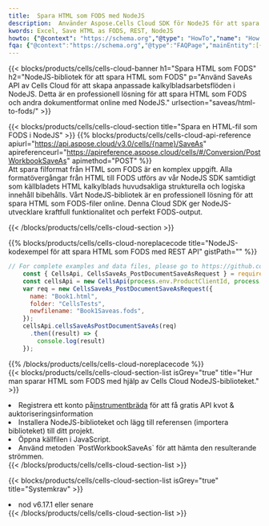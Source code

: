 ```yaml
---
title:  Spara HTML som FODS med NodeJS
description:  Använder Aspose.Cells Cloud SDK för NodeJS för att spara HTML-formatfilen som FODS-formatfil.
kwords: Excel, Save HTML as FODS, REST, NodeJS
howto: {"@context": "https://schema.org","@type": "HowTo","name": "How to save HTML as FODS using the Cells Cloud NodeJS library.","description": "How to save HTML as FODS using the Cells Cloud NodeJS library.","image": {"@type": "ImageObject"},"url": "/nodejs/saveas/html-to-fods/","step": [{ "@type": "HowToStep","name": "How to save HTML as FODS using the Cells Cloud NodeJS library. step 1", "image": {"@type": "ImageObject",},"url": "/nodejs/saveas/html-to-fods/","text": "Register an account at <a href='https://dashboard.aspose.cloud/'>Dashboard</a> to get free API quota & authorization details",},{ "@type": "HowToStep","name": "How to save HTML as FODS using the Cells Cloud NodeJS library. step 1", "image": {"@type": "ImageObject",},"url": "/nodejs/saveas/html-to-fods/","text": "Install NodeJS library and add the reference (import the library) to your project.",},{ "@type": "HowToStep","name": "How to save HTML as FODS using the Cells Cloud NodeJS library. step 1", "image": {"@type": "ImageObject",},"url": "/nodejs/saveas/html-to-fods/","text": "Open the source file in JavaScript.",},{ "@type": "HowToStep","name": "How to save HTML as FODS using the Cells Cloud NodeJS library. step 1", "image": {"@type": "ImageObject",},"url": "/nodejs/saveas/html-to-fods/","text": "Use the `PostWorkbookSaveAs` method to retrieve the resulting stream.",}, ],"supply": {"@type": "HowToSupply","name": "document"},"tool": [{"@type": "HowToTool","name": "Visual Studio, Visual Studio Code, WebStorm"},{"@type": "HowToTool","name": "Aspose Cells"}],"totalTime": "PT6M"}
fqa: {"@context":"https://schema.org","@type":"FAQPage","mainEntity":[{"@type":"Question","name":"Why save file as other formats file in C# using REST API?","acceptedAnswer":{"@type":"Answer","text":"Documents are encoded in many ways, and some files may be incompatible with the software you use. To open and read such files, just save them as appropriate file formats.<br/><ol><li>Install .NET SDK and add the reference (import the library) to your project.</li><li>Open the source file in C# using REST API.</li><li>Call the PostWorkbookSaveAsRequest() method, passing an output filename with required extension.</li><li>Get the result of save as a separate file.</li></ol>"}},{"@type":"Question","name":"What file formats can I save as with your C# library?","acceptedAnswer":{"@type":"Answer","text":"We support a variety of file formats for conversion using .NET library, including XLSX, Excel, xls , PDF, CSV, HTML, Markdown, XML, PNG, JPG, TIFF, Json, TXT and many more."}},{"@type":"Question","name":"What is the maximum allowed file size for conversion using this .NET library?","acceptedAnswer":{"@type":"Answer","text":"There are no file size limits for format conversions using .NET library."}}]}
---
```

{{< blocks/products/cells/cells-cloud-banner h1="Spara HTML som FODS" h2="NodeJS-bibliotek för att spara HTML som FODS" p="Använd SaveAs API av Cells Cloud för att skapa anpassade kalkylbladsarbetsflöden i NodeJS. Detta är en professionell lösning för att spara HTML som FODS och andra dokumentformat online med NodeJS." urlsection="saveas/html-to-fods/" >}}

{{< blocks/products/cells/cells-cloud-section title="Spara en HTML-fil som FODS i NodeJS" >}}
{{% blocks/products/cells/cells-cloud-api-reference apiurl="https://api.aspose.cloud/v3.0/cells/{name}/SaveAs" apireferenceurl="https://apireference.aspose.cloud/cells/#/Conversion/PostWorkbookSaveAs" apimethod="POST" %}}
<br/>
Att spara filformat från HTML som FODS är en komplex uppgift. Alla formatövergångar från HTML till FODS utförs av vår NodeJS SDK samtidigt som källbladets HTML kalkylblads huvudsakliga strukturella och logiska innehåll bibehålls. Vårt NodeJS-bibliotek är en professionell lösning för att spara HTML som FODS-filer online. Denna Cloud SDK ger NodeJS-utvecklare kraftfull funktionalitet och perfekt FODS-output.

{{< /blocks/products/cells/cells-cloud-section >}}

{{% blocks/products/cells/cells-cloud-noreplacecode title="NodeJS-kodexempel för att spara HTML som FODS med REST API" gistPath="" %}}
  
```js
// For complete examples and data files, please go to https://github.com/aspose-cells-cloud/aspose-cells-cloud-node/
    const { CellsApi, CellsSaveAs_PostDocumentSaveAsRequest } = require("asposecellscloud");
    const cellsApi = new CellsApi(process.env.ProductClientId, process.env.ProductClientSecret);
    var req = new CellsSaveAs_PostDocumentSaveAsRequest({
      name: "Book1.html",
      folder: "CellsTests",
      newfilename: "Book1Saveas.fods",
    });
    cellsApi.cellsSaveAsPostDocumentSaveAs(req)
      .then((result) => {
        console.log(result)
    });
```
  
{{% /blocks/products/cells/cells-cloud-noreplacecode %}}
<br/>
{{< blocks/products/cells/cells-cloud-section-list isGrey="true" title="Hur man sparar HTML som FODS med hjälp av Cells Cloud NodeJS-biblioteket." >}}
<li> Registrera ett konto på<a href="https://dashboard.aspose.cloud/">instrumentbräda</a> för att få gratis API kvot & auktoriseringsinformation</li>
<li>Installera NodeJS-biblioteket och lägg till referensen (importera biblioteket) till ditt projekt.</li>
<li>Öppna källfilen i JavaScript.</li>
<li>Använd metoden `PostWorkbookSaveAs` för att hämta den resulterande strömmen.</li>
{{< /blocks/products/cells/cells-cloud-section-list >}}

{{< blocks/products/cells/cells-cloud-section-list isGrey="true" title="Systemkrav" >}}
<li>nod v6.17.1 eller senare</li>
{{< /blocks/products/cells/cells-cloud-section-list >}}
